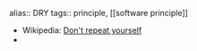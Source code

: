 alias:: DRY
tags:: principle, [[software principle]]

- Wikipedia: [Don't repeat yourself](https://en.wikipedia.org/wiki/Don%27t_repeat_yourself)
-